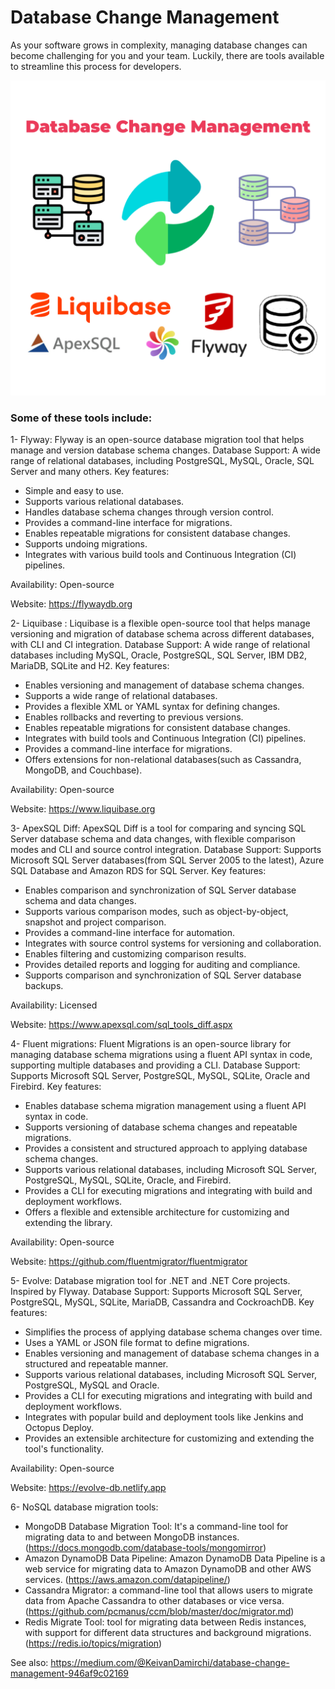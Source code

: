 # Database Change Management


As your software grows in complexity, managing database changes can become challenging for you and your team. Luckily, there are tools available to streamline this process for developers.

<img src="https://github.com/kavaan/Database-Change-Management/blob/main/main.png?raw=true"/>

 <h3>Some of these tools include:</h3>

1- Flyway: Flyway is an open-source database migration tool that helps manage and version database schema changes.
Database Support: A wide range of relational databases, including PostgreSQL, MySQL, Oracle, SQL Server and many others. 
Key features:
  + Simple and easy to use.
  + Supports various relational databases.
  + Handles database schema changes through version control.
  + Provides a command-line interface for migrations.
  + Enables repeatable migrations for consistent database changes.
  + Supports undoing migrations.
  + Integrates with various build tools and Continuous Integration (CI) pipelines.

Availability: Open-source

Website: https://flywaydb.org

2- Liquibase : Liquibase is a flexible open-source tool that helps manage versioning and migration of database schema across different databases, with CLI and CI integration.
Database Support: A wide range of relational databases including MySQL, Oracle, PostgreSQL, SQL Server, IBM DB2, MariaDB, SQLite and H2.
Key features:
  + Enables versioning and management of database schema changes.
  + Supports a wide range of relational databases.
  + Provides a flexible XML or YAML syntax for defining changes.
  + Enables rollbacks and reverting to previous versions.
  + Enables repeatable migrations for consistent database changes.
  + Integrates with build tools and Continuous Integration (CI) pipelines.
  + Provides a command-line interface for migrations.
  + Offers extensions for non-relational databases(such as Cassandra, MongoDB, and Couchbase).

Availability: Open-source

Website: https://www.liquibase.org

3- ApexSQL Diff:  ApexSQL Diff is a tool for comparing and syncing SQL Server database schema and data changes, with flexible comparison modes and CLI and source control integration.
Database Support: Supports Microsoft SQL Server databases(from SQL Server 2005 to the latest), Azure SQL Database and Amazon RDS for SQL Server.
Key features:
  + Enables comparison and synchronization of SQL Server database schema and data changes.
  + Supports various comparison modes, such as object-by-object, snapshot and project comparison.
  + Provides a command-line interface for automation.
  + Integrates with source control systems for versioning and collaboration.
  + Enables filtering and customizing comparison results.
  + Provides detailed reports and logging for auditing and compliance.
  + Supports comparison and synchronization of SQL Server database backups.

Availability: Licensed

Website: https://www.apexsql.com/sql_tools_diff.aspx

4- Fluent migrations: Fluent Migrations is an open-source library for managing database schema migrations using a fluent API syntax in code, supporting multiple databases and providing a CLI.
Database Support: Supports Microsoft SQL Server, PostgreSQL, MySQL, SQLite, Oracle and Firebird.
Key features:
  + Enables database schema migration management using a fluent API syntax in code.
  + Supports versioning of database schema changes and repeatable migrations.
  + Provides a consistent and structured approach to applying database schema changes.
  + Supports various relational databases, including Microsoft SQL Server, PostgreSQL, MySQL, SQLite, Oracle, and Firebird.
  + Provides a CLI for executing migrations and integrating with build and deployment workflows.
  + Offers a flexible and extensible architecture for customizing and extending the library.

Availability: Open-source

Website: https://github.com/fluentmigrator/fluentmigrator

5- Evolve:  Database migration tool for .NET and .NET Core projects. Inspired by Flyway.
Database Support: Supports Microsoft SQL Server, PostgreSQL, MySQL, SQLite, MariaDB, Cassandra and CockroachDB.
Key features:
  + Simplifies the process of applying database schema changes over time.
  + Uses a YAML or JSON file format to define migrations.
  + Enables versioning and management of database schema changes in a structured and repeatable manner.
  + Supports various relational databases, including Microsoft SQL Server, PostgreSQL, MySQL and Oracle.
  + Provides a CLI for executing migrations and integrating with build and deployment workflows.
  + Integrates with popular build and deployment tools like Jenkins and Octopus Deploy.
  + Provides an extensible architecture for customizing and extending the tool's functionality.

Availability: Open-source

Website: https://evolve-db.netlify.app

6- NoSQL database migration tools:
  + MongoDB Database Migration Tool: It's a command-line tool for migrating data to and between MongoDB instances.
  (https://docs.mongodb.com/database-tools/mongomirror)
  + Amazon DynamoDB Data Pipeline: Amazon DynamoDB Data Pipeline is a web service for migrating data to Amazon DynamoDB and other AWS services.
  (https://aws.amazon.com/datapipeline/)
  + Cassandra Migrator: a command-line tool that allows users to migrate data from Apache Cassandra to other databases or vice versa.
  (https://github.com/pcmanus/ccm/blob/master/doc/migrator.md)
  + Redis Migrate Tool:  tool for migrating data between Redis instances, with support for different data structures and background migrations.
  (https://redis.io/topics/migration)
  
  See also: https://medium.com/@KeivanDamirchi/database-change-management-946af9c02169
  
